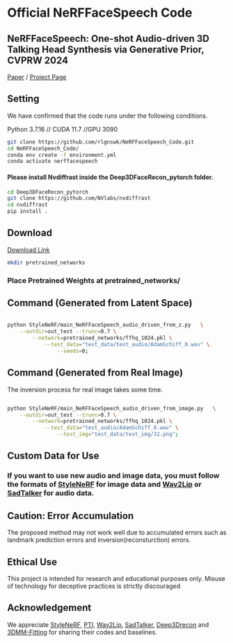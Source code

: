 # Official NeRFFaceSpeech Code

## NeRFFaceSpeech: One-shot Audio-driven 3D Talking Head Synthesis via Generative Prior, CVPRW 2024

[Paper](http://arxiv.org/abs/2405.05749/)  /  [Project Page](https://rlgnswk.github.io/NeRFFaceSpeech_ProjectPage/)


## Setting

We have confirmed that the code runs under the following conditions.

Python 3.7.16 // CUDA 11.7 //GPU 3090

```.bash
git clone https://github.com/rlgnswk/NeRFFaceSpeech_Code.git
cd NeRFFaceSpeech_Code/
conda env create -f environment.yml
conda activate nerffacespeech
```

#### Please install Nvdiffrast inside the Deep3DFaceRecon_pytorch folder.

```.bash
cd Deep3DFaceRecon_pytorch
git clone https://github.com/NVlabs/nvdiffrast
cd nvdiffrast
pip install .
```

## Download 

[Download Link](https://drive.google.com/drive/folders/1W3TGSh5ufmT3T1XPwU7LRB_y4bcbmm9i?usp=sharing)

```.bash
mkdir pretrained_networks
```

### Place Pretrained Weights at pretrained_networks/

## Command (Generated from Latent Space)

```.bash

python StyleNeRF/main_NeRFFaceSpeech_audio_driven_from_z.py   \
    --outdir=out_test --trunc=0.7 \
        --network=pretrained_networks/ffhq_1024.pkl \
            --test_data="test_data/test_audio/AdamSchiff_0.wav" \
                --seeds=0;        

```

## Command (Generated from Real Image)

The inversion process for real image takes some time.

```.bash

python StyleNeRF/main_NeRFFaceSpeech_audio_driven_from_image.py   \
    --outdir=out_test --trunc=0.7 \
        --network=pretrained_networks/ffhq_1024.pkl \
            --test_data="test_audio/AdamSchiff_0.wav" \
                --test_img="test_data/test_img/32.png";       

```

## Custom Data for Use

### If you want to use new audio and image data, you must follow the formats of [StyleNeRF](https://github.com/facebookresearch/StyleNeRF) for image data and [Wav2Lip](https://github.com/Rudrabha/Wav2Lip) or [SadTalker](https://github.com/OpenTalker/SadTalker) for audio data.

## Caution: Error Accumulation

The proposed method may not work well due to accumulated errors such as landmark prediction errors and inversion(reconsturction) errors.

## Ethical Use

This project is intended for research and educational purposes only. Misuse of technology for deceptive practices is strictly discouraged

## Acknowledgement

We appreciate [StyleNeRF](https://github.com/facebookresearch/StyleNeRF), [PTI](https://github.com/danielroich/PTI), [Wav2Lip](https://github.com/Rudrabha/Wav2Lip), [SadTalker](https://github.com/OpenTalker/SadTalker), [Deep3Drecon](https://github.com/sicxu/Deep3DFaceRecon_pytorch) and [3DMM-Fitting](https://github.com/ascust/3DMM-Fitting-Pytorch) for sharing their codes and baselines.

